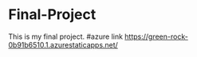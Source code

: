 # Final-Project
This is my final project.
#azure link https://green-rock-0b91b6510.1.azurestaticapps.net/
